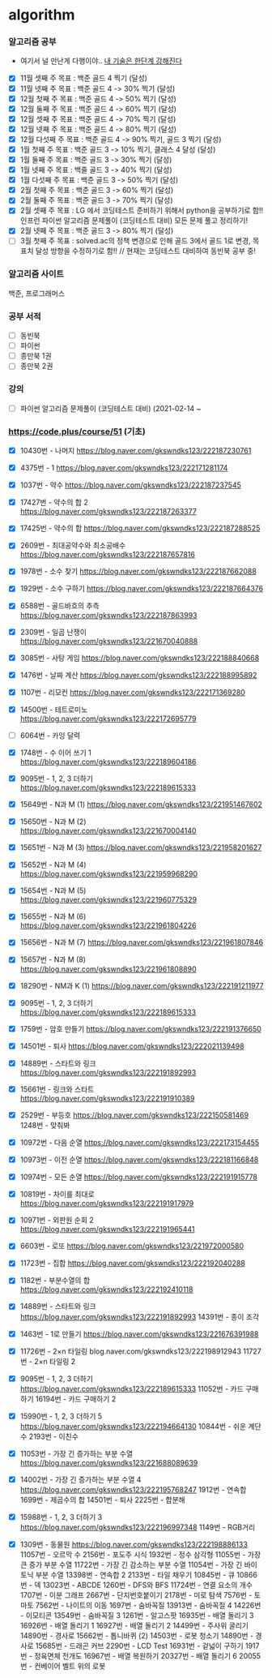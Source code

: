 # algorithm
### 알고리즘 공부 
- 여기서 널 만난게 다행이야.. [내 기술은 한단계 강해진다](https://post.naver.com/viewer/postView.nhn?volumeNo=10344655&memberNo=30453051)
- [x]  11월 셋째 주 목표 : 백준 골드 4 찍기 (달성)
- [x]  11월 넷째 주 목표 : 백준 골드 4 -> 30% 찍기 (달성)
- [x]  12월 첫째 주 목표 : 백준 골드 4 -> 50% 찍기 (달성) 
- [x]  12월 둘째 주 목표 : 백준 골드 4 -> 60% 찍기 (달성)
- [x]  12월 셋째 주 목표 : 백준 골드 4 -> 70% 찍기 (달성)
- [x]  12월 넷째 주 목표 : 백준 골드 4 -> 80% 찍기 (달성)
- [x]  12월 다섯째 주 목표 : 백준 골드 4 -> 90% 찍기, 골드 3 찍기 (달성)
- [x]  1월 첫째 주 목표 : 백준 골드 3 -> 10% 찍기, 클래스 4 달성 (달성)
- [x]  1월 둘째 주 목표 : 백준 골드 3 -> 30% 찍기 (달성)
- [x]  1월 넷째 주 목표 : 백줄 골드 3 -> 40% 찍기 (달성) 
- [x]  1월 다섯째 주 목표 : 백준 골드 3 -> 50% 찍기 (달성)
- [x]  2월 첫째 주 목표 : 백준 골드 3 -> 60% 찍기 (달성)
- [x]  2월 둘째 주 목표 : 백준 골드 3 -> 70% 찍기 (달성)
- [x]  2월 셋째 주 목표 : LG 에서 코딩테스트 준비하기 위해서 python을 공부하기로 함!! 인프런 파이썬 알고리즘 문제풀이 (코딩테스트 대비) 모든 문제 풀고 정리하기!
- [x]  2월 넷째 주 목표 : 백준 골드 3 -> 80% 찍기 (달성)
- [ ]  3월 첫째 주 목표 : solved.ac의 정책 변경으로 인해 골드 3에서 골드 1로 변경, 목표치 달성 방향을 수정하기로 함!! // 현재는 코딩테스트 대비하여 동빈북 공부 중!

### 알고리즘 사이트
백준, 프로그래머스

### 공부 서적
- [ ] 동빈북
- [ ] 파이썬
- [ ] 종만북 1권
- [ ] 종만북 2권

### 강의
- [ ] 파이썬 알고리즘 문제풀이 (코딩테스트 대비) (2021-02-14 ~

### https://code.plus/course/51 (기초)
- [x]  10430번 - 나머지 https://blog.naver.com/gkswndks123/222187230761
- [x]  4375번 - 1 https://blog.naver.com/gkswndks123/222171281174
- [x]  1037번 - 약수 https://blog.naver.com/gkswndks123/222187237545
- [x]  17427번 - 약수의 합 2 https://blog.naver.com/gkswndks123/222187263377
- [x]  17425번 - 약수의 합 https://blog.naver.com/gkswndks123/222187288525
- [x]  2609번 - 최대공약수와 최소공배수 https://blog.naver.com/gkswndks123/222187657816
- [x]  1978번 - 소수 찾기 https://blog.naver.com/gkswndks123/222187662088
- [x]  1929번 - 소수 구하기 https://blog.naver.com/gkswndks123/222187664376
- [x]  6588번 - 골드바흐의 추측 https://blog.naver.com/gkswndks123/222187863993
- [x]  2309번 - 일곱 난쟁이 https://blog.naver.com/gkswndks123/221670040888
- [x]  3085번 - 사탕 게임 https://blog.naver.com/gkswndks123/222188840668
- [x]  1476번 - 날짜 계산 https://blog.naver.com/gkswndks123/222188995892
- [x]  1107번 - 리모컨 https://blog.naver.com/gkswndks123/222171369280
- [x]  14500번 - 테트로미노 https://blog.naver.com/gkswndks123/222172695779
- [ ]  6064번 - 카잉 달력
- [x]  1748번 - 수 이어 쓰기 1 https://blog.naver.com/gkswndks123/222189604186
- [x]  9095번 - 1, 2, 3 더하기 https://blog.naver.com/gkswndks123/222189615333
- [x]  15649번 - N과 M (1) https://blog.naver.com/gkswndks123/221951467602
- [x]  15650번 - N과 M (2) https://blog.naver.com/gkswndks123/221670004140
- [x]  15651번 - N과 M (3) https://blog.naver.com/gkswndks123/221958201627
- [x]  15652번 - N과 M (4) https://blog.naver.com/gkswndks123/221959968290
- [x]  15654번 - N과 M (5) https://blog.naver.com/gkswndks123/221960775329
- [x]  15655번 - N과 M (6) https://blog.naver.com/gkswndks123/221961804226
- [x]  15656번 - N과 M (7) https://blog.naver.com/gkswndks123/221961807846
- [x]  15657번 - N과 M (8) https://blog.naver.com/gkswndks123/221961808890
- [x]  18290번 - NM과 K (1) https://blog.naver.com/gkswndks123/222191211977
- [x]  9095번 - 1, 2, 3 더하기 https://blog.naver.com/gkswndks123/222189615333
- [x]  1759번 - 암호 만들기 https://blog.naver.com/gkswndks123/222191376650
- [x]  14501번 - 퇴사 https://blog.naver.com/gkswndks123/222021139498
- [x]  14889번 - 스타트와 링크 https://blog.naver.com/gkswndks123/222191892993
- [x]  15661번 - 링크와 스타트 https://blog.naver.com/gkswndks123/222191910389
- [x]  2529번 - 부등호 https://blog.naver.com/gkswndks123/222150581469
1248번 - 맞춰봐
- [x]  10972번 - 다음 순열 https://blog.naver.com/gkswndks123/222173154455
- [x]  10973번 - 이전 순열 https://blog.naver.com/gkswndks123/222181166848
- [x]  10974번 - 모든 순열 https://blog.naver.com/gkswndks123/222191915778
- [x]  10819번 - 차이를 최대로 https://blog.naver.com/gkswndks123/222191917979
- [x]  10971번 - 외판원 순회 2 https://blog.naver.com/gkswndks123/222191965441
- [x]  6603번 - 로또 https://blog.naver.com/gkswndks123/221972000580
- [x]  11723번 - 집합 https://blog.naver.com/gkswndks123/222192040288
- [x]  1182번 - 부분수열의 합 https://blog.naver.com/gkswndks123/222192410118
- [x]  14889번 - 스타트와 링크 https://blog.naver.com/gkswndks123/222191892993
14391번 - 종이 조각
- [x]  1463번 - 1로 만들기 https://blog.naver.com/gkswndks123/221676391988
- [x]  11726번 - 2×n 타일링 blog.naver.com/gkswndks123/222198912943
11727번 - 2×n 타일링 2
- [x]  9095번 - 1, 2, 3 더하기 https://blog.naver.com/gkswndks123/222189615333
11052번 - 카드 구매하기
16194번 - 카드 구매하기 2
- [x] 15990번 - 1, 2, 3 더하기 5 https://blog.naver.com/gkswndks123/222194664130
10844번 - 쉬운 계단 수
2193번 - 이친수
- [x] 11053번 - 가장 긴 증가하는 부분 수열 https://blog.naver.com/gkswndks123/221688089639
- [x] 14002번 - 가장 긴 증가하는 부분 수열 4 https://blog.naver.com/gkswndks123/222195768247
1912번 - 연속합
1699번 - 제곱수의 합
14501번 - 퇴사
2225번 - 합분해
- [x] 15988번 - 1, 2, 3 더하기 3 https://blog.naver.com/gkswndks123/222196997348
1149번 - RGB거리
- [x] 1309번 - 동물원 https://blog.naver.com/gkswndks123/222198886133
11057번 - 오르막 수
2156번 - 포도주 시식
1932번 - 정수 삼각형
11055번 - 가장 큰 증가 부분 수열
11722번 - 가장 긴 감소하는 부분 수열
11054번 - 가장 긴 바이토닉 부분 수열
13398번 - 연속합 2
2133번 - 타일 채우기
10845번 - 큐
10866번 - 덱
13023번 - ABCDE
1260번 - DFS와 BFS
11724번 - 연결 요소의 개수
1707번 - 이분 그래프
2667번 - 단지번호붙이기
2178번 - 미로 탐색
7576번 - 토마토
7562번 - 나이트의 이동
1697번 - 숨바꼭질
13913번 - 숨바꼭질 4
14226번 - 이모티콘
13549번 - 숨바꼭질 3
1261번 - 알고스팟
16935번 - 배열 돌리기 3
16926번 - 배열 돌리기 1
16927번 - 배열 돌리기 2
14499번 - 주사위 굴리기
14890번 - 경사로
15662번 - 톱니바퀴 (2)
14503번 - 로봇 청소기
14890번 - 경사로
15685번 - 드래곤 커브
2290번 - LCD Test
16931번 - 겉넓이 구하기
1917번 - 정육면체 전개도
16967번 - 배열 복원하기
20327번 - 배열 돌리기 6
20055번 - 컨베이어 벨트 위의 로봇

